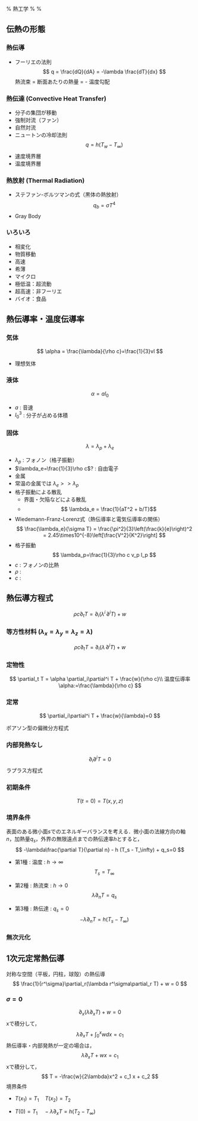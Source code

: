 % 熱工学
%
%

## 伝熱の形態

### 熱伝導 
  - フーリエの法則
    $$ q = \frac{dQ}{dA} = -\lambda \frac{dT}{dx} $$
    熱流束 = 断面あたりの熱量 = - 温度勾配
### 熱伝達 (Convective Heat Transfer)
  - 分子の集団が移動
  - 強制対流（ファン）
  - 自然対流
  - ニュートンの冷却法則
    $$ q = h(T_w-T_\infty) $$
  - 速度境界層
  - 温度境界層
### 熱放射 (Thermal Radiation)
  - ステファン-ボルツマンの式（黒体の熱放射）
    $$ q_b = \sigma T^4 $$
  - Gray Body
### いろいろ
  - 相変化
  - 物質移動
  - 高速
  - 希薄
  - マイクロ
  - 極低温：超流動
  - 超高速：非フーリエ
  - バイオ：食品
## 熱伝導率・温度伝導率
### 気体
  $$ \alpha = \frac{\lambda}{\rho c}=\frac{1}{3}vl $$
  - 理想気体
### 液体
  $$ \alpha = a l_0 $$
  - $a$ : 音速 
  - $l_0^3$ : 分子が占める体積
### 固体
  $$ \lambda = \lambda_p + \lambda_e $$
  - $\lambda_p$ : フォノン（格子振動）
  - $\lambda_e=\frac{1}{3}\rho c$? : 自由電子
  - 金属
  - 常温の金属では $\lambda_e>>\lambda_p$
  - 格子振動による散乱
    - 界面・欠陥などによる散乱
    - $$ \lambda_e = \frac{1}{aT^2 + b/T}$$
  - Wiedemann-Franz-Lorenz式（熱伝導率と電気伝導率の関係）
  $$ \frac{\lambda_e}{\sigma T} = \frac{\pi^2}{3}\left(\frac{k}{e}\right)^2 = 2.45\times10^{-8}\left[\frac{V^2}{K^2}\right] $$
  - 格子振動
  $$ \lambda_p=\frac{1}{3}\rho c v_p l_p $$
  - $c$ : フォノンの比熱
  - $\rho$ : 
  - $c$ :

## 熱伝導方程式
$$
\rho c \partial_t T = \partial_i(\lambda^i \, \partial^i T) + w
$$

### 等方性材料 ($\lambda_x=\lambda_y=\lambda_z=\lambda$)
$$
\rho c \partial_t T = \partial_i(\lambda \, \partial^i T) + w
$$

### 定物性
$$
\partial_t T = \alpha \partial_i\partial^i T +  \frac{w}{\rho c}\\
温度伝導率\alpha:=\frac{\lambda}{\rho c}
$$

### 定常

$$
 \partial_i\partial^i T +  \frac{w}{\lambda}=0
$$

ポアソン型の偏微分方程式

### 内部発熱なし

$$
 \partial_i\partial^i T =0
$$
ラプラス方程式

### 初期条件
$$
T(t=0)=T(x,y,z)
$$

### 境界条件
表面のある微小面$s$でのエネルギーバランスを考える．微小面の法線方向の軸$n$，加熱量$q_s$，外界の無限遠点までの熱伝達率$h$とすると，
$$
-\lambda\frac{\partial T}{\partial n} - h (T_s - T_\infty) + q_s=0
$$

- 第1種 : 温度 : $h\rightarrow \infty$
$$
T_s=T_\infty
$$

- 第2種 : 熱流束 : $h\rightarrow 0$
$$
\lambda\partial_n T = q_s
$$

- 第3種 : 熱伝達 : $q_s = 0$
$$
-\lambda\partial_n T = h (T_s-T_\infty)
$$

### 無次元化

## 1次元定常熱伝導
対称な空間（平板，円柱，球殻）の熱伝導
$$
\frac{1}{r^\sigma}\partial_r(\lambda r^\sigma\partial_r T) + w = 0
$$

### $\sigma=0$
$$
\partial_x (\lambda \partial_x T) + w = 0
$$
xで積分して，
$$
\lambda\partial_x T + \int_0^x w dx = c_1
$$
熱伝導率・内部発熱が一定の場合は，
$$
\lambda\partial_x T + w x = c_1
$$
xで積分して，
$$
T = -\frac{w}{2\lambda}x^2 + c_1 x + c_2
$$
境界条件
-  $T(x_1)=T_1\quad T(x_2)=T_2$

- $T(0)=T_1\quad -\lambda\partial_x T = h(T_2-T_\infty)$

